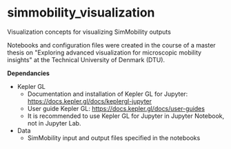 # simmobility_visualization
Visualization concepts for visualizing SimMobility outputs

Notebooks and configuration files were created in the course of a master thesis on "Exploring advanced visualization for microscopic mobility insights" at the Technical University of Denmark (DTU).

**Dependancies**
- Kepler GL
  - Documentation and installation of Kepler GL for Jupyter: https://docs.kepler.gl/docs/keplergl-jupyter  
  - User guide Kepler GL: https://docs.kepler.gl/docs/user-guides    
  - It is recommended to use Kepler GL for Jupyter in Jupyter Notebook, not in Jupyter Lab.
- Data
  - SimMobility input and output files specified in the notebooks
